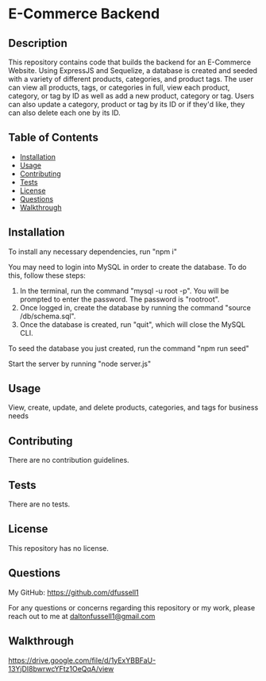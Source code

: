 # E-Commerce Backend 

  ## Description
  This repository contains code that builds the backend for an E-Commerce Website. Using ExpressJS and Sequelize, a database is created and seeded with a variety of different products, categories, and product tags. The user can view all products, tags, or categories in full, view each product, category, or tag by ID as well as add a new product, category or tag. Users can also update a category, product or tag by its ID or if they'd like, they can also delete each one by its ID. 

  ## Table of Contents

  - [Installation](#installation)
  - [Usage](#usage)
  - [Contributing](#contributing)
  - [Tests](#tests)
  - [License](#license)
  - [Questions](#questions)
  - [Walkthrough](#walkthrough)

  ## Installation 
  To install any necessary dependencies, run "npm i"

  You may need to login into MySQL in order to create the database. To do this, follow these steps: 

  1. In the terminal, run the command "mysql -u root -p". You will be prompted to enter the password. The password is "rootroot".
  2. Once logged in, create the database by running the command "source /db/schema.sql".
  3. Once the database is created, run "quit", which will close the MySQL CLI. 

  To seed the database you just created, run the command "npm run seed"

  Start the server by running "node server.js"

  ## Usage 
  View, create, update, and delete products, categories, and tags for business needs

  ## Contributing 
  There are no contribution guidelines.

  ## Tests 
  There are no tests. 

  ## License
  
  This repository has no license.

  ## Questions

  My GitHub: https://github.com/dfussell1

  For any questions or concerns regarding this repository or my work, please reach out to me at daltonfussell1@gmail.com

## Walkthrough 
https://drive.google.com/file/d/1yExYBBFaU-13YjDI8bwrwcYFtz1OeQqA/view